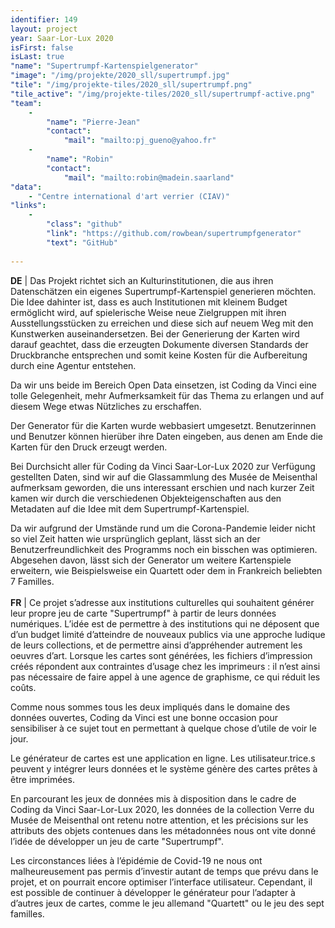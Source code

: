 ```yaml
---
identifier: 149
layout: project
year: Saar-Lor-Lux 2020
isFirst: false
isLast: true
"name": "Supertrumpf-Kartenspielgenerator"
"image": "/img/projekte/2020_sll/supertrumpf.jpg"
"tile": "/img/projekte-tiles/2020_sll/supertrumpf.png"
"tile_active": "/img/projekte-tiles/2020_sll/supertrumpf-active.png"
"team":
    -
        "name": "Pierre-Jean"
        "contact":
            "mail": "mailto:pj_gueno@yahoo.fr"
    -
        "name": "Robin"
        "contact":
            "mail": "mailto:robin@madein.saarland"
"data":
    - "Centre international d'art verrier (CIAV)"
"links":
    -
        "class": "github"
        "link": "https://github.com/rowbean/supertrumpfgenerator"
        "text": "GitHub"
           
---
```

<b>DE</b> \| Das Projekt richtet sich an Kulturinstitutionen, die aus ihren Datenschätzen ein eigenes Supertrumpf-Kartenspiel generieren möchten. Die Idee dahinter ist, dass es auch Institutionen mit kleinem Budget ermöglicht wird, auf spielerische Weise neue Zielgruppen mit ihren Ausstellungsstücken zu erreichen und diese sich auf neuem Weg mit den Kunstwerken auseinandersetzen. Bei der Generierung der Karten wird darauf geachtet, dass die erzeugten Dokumente diversen Standards der Druckbranche entsprechen und somit keine Kosten für die Aufbereitung durch eine Agentur entstehen.

Da wir uns beide im Bereich Open Data einsetzen, ist Coding da Vinci eine tolle Gelegenheit, mehr Aufmerksamkeit für das Thema zu erlangen und auf diesem Wege etwas Nützliches zu erschaffen.

Der Generator für die Karten wurde webbasiert umgesetzt. Benutzerinnen und Benutzer können hierüber ihre Daten eingeben, aus denen am Ende die Karten für den Druck erzeugt werden.

Bei Durchsicht aller für Coding da Vinci Saar-Lor-Lux 2020 zur Verfügung gestellten Daten, sind wir auf die Glassammlung des Musée de Meisenthal aufmerksam geworden, die uns interessant erschien und nach kurzer Zeit kamen wir durch die verschiedenen Objekteigenschaften aus den Metadaten auf die Idee mit dem Supertrumpf-Kartenspiel.

Da wir aufgrund der Umstände rund um die Corona-Pandemie leider nicht so viel Zeit hatten wie ursprünglich geplant, lässt sich an der Benutzerfreundlichkeit des Programms noch ein bisschen was optimieren. Abgesehen davon, lässt sich der Generator um weitere Kartenspiele erweitern, wie Beispielsweise ein Quartett oder dem in Frankreich beliebten 7 Familles.
<br/><br/>
<b>FR</b> \| Ce projet s’adresse aux institutions culturelles qui souhaitent générer leur propre jeu de carte "Supertrumpf" à partir de leurs données numériques. L’idée est de permettre à des institutions qui ne déposent que d’un budget limité d’atteindre de nouveaux publics via une approche ludique de leurs collections, et de permettre ainsi d’appréhender autrement les oeuvres d’art. Lorsque les cartes sont générées, les fichiers d’impression créés répondent aux contraintes d’usage chez les imprimeurs : il n’est ainsi pas nécessaire de faire appel à une agence de graphisme, ce qui réduit les coûts.

Comme nous sommes tous les deux impliqués dans le domaine des données ouvertes, Coding da Vinci est une bonne occasion pour sensibiliser à ce sujet tout en permettant à quelque chose d’utile de voir le jour.

Le générateur de cartes est une application en ligne. Les utilisateur.trice.s peuvent y intégrer leurs données et le système génère des cartes prêtes à être imprimées.

En parcourant les jeux de données mis à disposition dans le cadre de Coding da Vinci Saar-Lor-Lux 2020, les données de la collection Verre du Musée de Meisenthal ont retenu notre attention, et les précisions sur les attributs des objets contenues dans les métadonnées nous ont vite donné l’idée de développer un jeu de carte "Supertrumpf".

Les circonstances liées à l’épidémie de Covid-19 ne nous ont malheureusement pas permis d’investir autant de temps que prévu dans le projet, et on pourrait encore optimiser l’interface utilisateur. Cependant, il est possible de continuer à développer le générateur pour l’adapter à d’autres jeux de cartes, comme le jeu allemand "Quartett" ou le jeu des sept familles.
